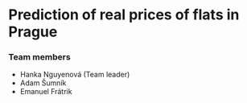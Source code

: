 # Prediction of real prices of flats in Prague

### Team members

* Hanka Nguyenová (Team leader)
* Adam Šumník
* Emanuel Frátrik
